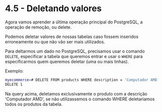 # 4.5 - Deletando valores

Agora vamos aprender a última operação principal do PostgreSQL, a operação de remoção, ou delete.

Podemos deletar valores de nossas tabelas caso fossem inseridos erroneamente ou que não vão ser mais utilizados. 

Para deltarmos um dado no PostgreSQL, precisamos usar o comando `DELETE`, especificar a tabela que queremos entrar e usar o `WHERE` para especificarmos quem queremos deletar (uma ou mais linhas).

Exemplo:

```bash
myecommerce=# DELETE FROM products WHERE description = 'Computador AMD';
DELETE 1
```

Na query acima, deletamos exclusivamente o produto com a descrição 'Computador AMD', se não utilizassemos o comando WHERE deletariamos todos os produtos da tabela.